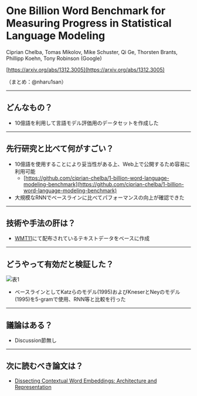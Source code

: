 One Billion Word Benchmark for Measuring Progress in Statistical Language Modeling
===

Ciprian Chelba, Tomas Mikolov, Mike Schuster, Qi Ge, Thorsten Brants, Phillipp Koehn, Tony Robinson (Google)

[https://arxiv.org/abs/1312.3005](https://arxiv.org/abs/1312.3005)

（まとめ：@nharu1san）

---

## どんなもの？
+ 10億語を利用して言語モデル評価用のデータセットを作成した

---

## 先行研究と比べて何がすごい？
+ 10億語を使用することにより妥当性がある上、Web上で公開するため容易に利用可能
  + [https://github.com/ciprian-chelba/1-billion-word-language-modeling-benchmark](https://github.com/ciprian-chelba/1-billion-word-language-modeling-benchmark)
+ 大規模なRNNでベースラインに比べてパフォーマンスの向上が確認できた

---

## 技術や手法の肝は？
+ [WMT11](http://statmt.org/wmt11/)にて配布されているテキストデータをベースに作成

---

## どうやって有効だと検証した？
![表1](https://i.imgur.com/QXKxEyX.jpg)
+ ベースラインとしてKatzらのモデル(1995)およびKneserとNeyのモデル(1995)を5-gramで使用、RNN等と比較を行った

---

## 議論はある？
+ Discussion節無し

---

## 次に読むべき論文は？
+ [Dissecting Contextual Word Embeddings: Architecture and Representation](https://arxiv.org/abs/1808.08949)
